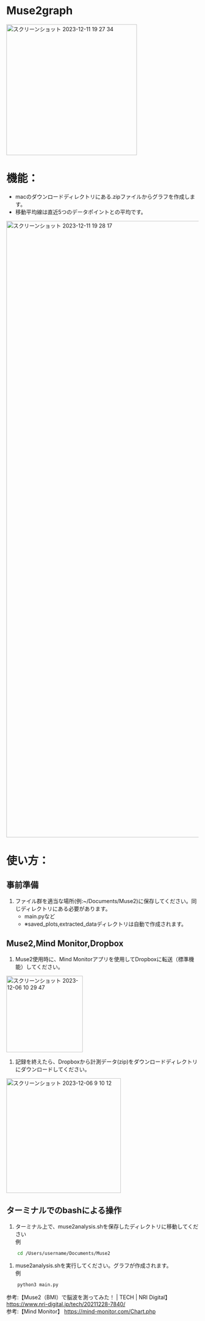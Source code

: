 # Muse2graph

<img width="342" alt="スクリーンショット 2023-12-11 19 27 34" src="https://github.com/uminomae/Muse2graphGUI/assets/101631407/c2d1e895-a9ac-4a73-a128-efe1808132bb">


# 機能：
- macのダウンロードディレクトリにある.zipファイルからグラフを作成します。
- 移動平均線は直近5つのデータポイントとの平均です。
<img width="1612" alt="スクリーンショット 2023-12-11 19 28 17" src="https://github.com/uminomae/Muse2graphGUI/assets/101631407/c44eeab3-8fe9-4454-9806-b33fd4b8f2c1">

# 使い方：
## 事前準備
1. ファイル群を適当な場所(例:~/Documents/Muse2)に保存してください。同じディレクトリにある必要があります。
	- main.pyなど
	- ※saved_plots,extracted_dataディレクトリは自動で作成されます。

## Muse2,Mind Monitor,Dropbox
1. Muse2使用時に、Mind Monitorアプリを使用してDropboxに転送（標準機能）してください。
<img width="200" alt="スクリーンショット 2023-12-06 10 29 47" src="https://github.com/uminomae/Muse2graph/assets/101631407/63cd19f5-c4ba-4cff-8430-10354c2c3462">

1. 記録を終えたら、Dropboxから計測データ(zip)をダウンロードディレクトリにダウンロードしてください。  
<img width="300" alt="スクリーンショット 2023-12-06 9 10 12" src="https://github.com/uminomae/Muse2graph/assets/101631407/dd0114c0-6a35-40c6-9cfb-84a5210bb1aa">  

## ターミナルでのbashによる操作
1. ターミナル上で、muse2analysis.shを保存したディレクトリに移動してください  
例
```bash 
	cd /Users/username/Documents/Muse2
```
1. muse2analysis.shを実行してください。グラフが作成されます。  
例　
```bash
	python3 main.py
```


参考:【Muse2（BMI）で脳波を測ってみた！ | TECH | NRI Digital】 https://www.nri-digital.jp/tech/20211228-7840/  
参考:【Mind Monitor】 https://mind-monitor.com/Chart.php
